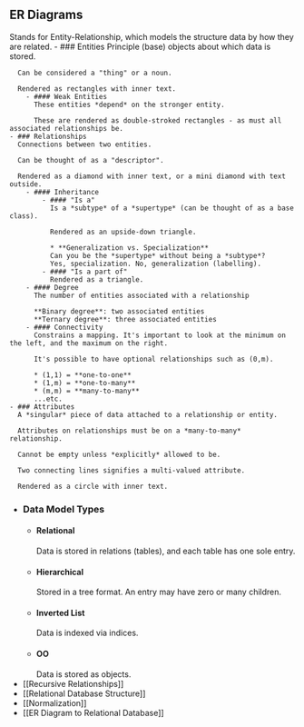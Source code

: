 ## ER Diagrams
Stands for Entity-Relationship, which models the structure data by how they are related.
	- ### Entities
	  Principle (base) objects about which data is stored. 
	  
	  Can be considered a "thing" or a noun.
	  
	  Rendered as rectangles with inner text.
		- #### Weak Entities
		  These entities *depend* on the stronger entity.
		  
		  These are rendered as double-stroked rectangles - as must all associated relationships be.
	- ### Relationships
	  Connections between two entities.
	  
	  Can be thought of as a "descriptor".
	  
	  Rendered as a diamond with inner text, or a mini diamond with text outside.
		- #### Inheritance
			- #### "Is a" 
			  Is a *subtype* of a *supertype* (can be thought of as a base class).
			  
			  Rendered as an upside-down triangle.
			  
			  * **Generalization vs. Specialization**
			  Can you be the *supertype* without being a *subtype*? 
			  Yes, specialization. No, generalization (labelling).
			- #### "Is a part of"
			  Rendered as a triangle.
		- #### Degree
		  The number of entities associated with a relationship
		  
		  **Binary degree**: two associated entities
		  **Ternary degree**: three associated entities
		- #### Connectivity
		  Constrains a mapping. It's important to look at the minimum on the left, and the maximum on the right.
		  
		  It's possible to have optional relationships such as (0,m).
		  
		  * (1,1) = **one-to-one**
		  * (1,m) = **one-to-many**
		  * (m,m) = **many-to-many**
		  ...etc.
	- ### Attributes
	  A *singular* piece of data attached to a relationship or entity.
	  
	  Attributes on relationships must be on a *many-to-many* relationship.
	  
	  Cannot be empty unless *explicitly* allowed to be.
	  
	  Two connecting lines signifies a multi-valued attribute.
	  
	  Rendered as a circle with inner text.
- ### Data Model Types
	- #### Relational
	  Data is stored in relations (tables), and each table has one sole entry.
	- #### Hierarchical
	  Stored in a tree format. An entry may have zero or many children.
	- #### Inverted List
	  Data is indexed via indices.
	- #### OO
	  Data is stored as objects.
- [[Recursive Relationships]]
- [[Relational Database Structure]]
- [[Normalization]]
- [[ER Diagram to Relational Database]]